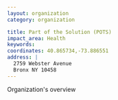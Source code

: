 ```yaml
---
layout: organization
category: organization

title: Part of the Solution (POTS)
impact_area: Health
keywords: 
coordinates: 40.865734,-73.886551
address: |
  2759 Webster Avenue
  Bronx NY 10458
---
```

Organization's overview
